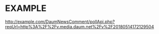 # EXAMPLE

http://example.com/DaumNewsComment/pollApi.php?reqUrl=http%3A%2F%2Fv.media.daum.net%2Fv%2F20180514172129504